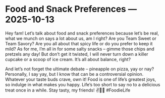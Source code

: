 # Food and Snack Preferences — 2025-10-13

Hey fam! Let’s talk about food and snack preferences because let’s be real, what we munch on says a lot about us, am I right? Are you Team Sweet or Team Savory? Are you all about that spicy life or do you prefer to keep it mild? As for me, I’m all in for some salty snacks – gimme those chips and pretzels any day! But don’t get it twisted, I will never turn down a killer cupcake or a scoop of ice cream. It’s all about balance, right?

And let’s not forget the ultimate debate – pineapple on pizza, yay or nay? Personally, I say yay, but I know that can be a controversial opinion. Whatever your taste buds crave, own it! Food is one of life’s greatest joys, so indulge in what makes you happy. Life’s too short to say no to a delicious treat once in a while. Stay tasty, my friends! ✌️🍕🍦 #FoodieLife